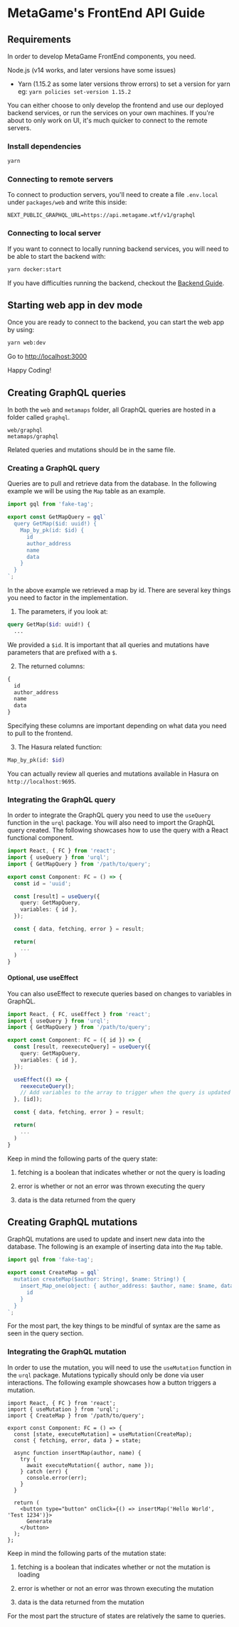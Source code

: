 # MetaGame's FrontEnd API Guide

## Requirements

In order to develop MetaGame FrontEnd components, you need.

Node.js (v14 works, and later versions have some issues)

- Yarn (1.15.2 as some later versions throw errors)
  to set a version for yarn eg: `yarn policies set-version 1.15.2`

You can either choose to only develop the frontend and use our deployed backend services, or run the services on your own machines. If you're about to only work on UI, it's much quicker to connect to the remote servers.

### Install dependencies

```bash
yarn
```

### Connecting to remote servers

To connect to production servers, you'll need to create a file `.env.local` under `packages/web` and write this inside:

```
NEXT_PUBLIC_GRAPHQL_URL=https://api.metagame.wtf/v1/graphql
```

### Connecting to local server

If you want to connect to locally running backend services, you will need to be able to start the backend with:

```bash
yarn docker:start
```

If you have difficulties running the backend, checkout the [Backend Guide](BACKEND.md).

## Starting web app in dev mode

Once you are ready to connect to the backend, you can start the web app by using:

```bash
yarn web:dev
```

Go to [http://localhost:3000](http://localhost:3000)

Happy Coding!

## Creating GraphQL queries

In both the `web` and `metamaps` folder, all GraphQL queries are hosted in a folder called `graphql`.

```
web/graphql
metamaps/graphql
```

Related queries and mutations should be in the same file.

### Creating a GraphQL query

Queries are to pull and retrieve data from the database. In the following example we will be using the `Map` table as an example.

```typescript
import gql from 'fake-tag';

export const GetMapQuery = gql`
  query GetMap($id: uuid!) {
    Map_by_pk(id: $id) {
      id
      author_address
      name
      data
    }
  }
`;
```

In the above example we retrieved a map by id. There are several key things you need to factor in the implementation.

1. The parameters, if you look at:

```graphql
query GetMap($id: uuid!) {
  ...
```

We provided a `$id`. It is important that all queries and mutations have parameters that are prefixed with a `$`.

2. The returned columns:

```graphql
{
  id
  author_address
  name
  data
}
```

Specifying these columns are important depending on what data you need to pull to the frontend.

3. The Hasura related function:

```graphql
Map_by_pk(id: $id)
```

You can actually review all queries and mutations available in Hasura on `http://localhost:9695`.

### Integrating the GraphQL query

In order to integrate the GraphQL query you need to use the `useQuery` function in the `urql` package. You will also need to import the GraphQL query created. The following showcases how to use the query with a React functional component.

```typescript
import React, { FC } from 'react';
import { useQuery } from 'urql';
import { GetMapQuery } from '/path/to/query';

export const Component: FC = () => {
  const id = 'uuid';

  const [result] = useQuery({
    query: GetMapQuery,
    variables: { id },
  });

  const { data, fetching, error } = result;

  return(
    ...
  )
}
```

#### Optional, use useEffect

You can also useEffect to rexecute queries based on changes to variables in GraphQL.

```typescript
import React, { FC, useEffect } from 'react';
import { useQuery } from 'urql';
import { GetMapQuery } from '/path/to/query';

export const Component: FC = ({ id }) => {
  const [result, reexecuteQuery] = useQuery({
    query: GetMapQuery,
    variables: { id },
  });

  useEffect(() => {
    reexecuteQuery();
    // Add variables to the array to trigger when the query is updated
  }, [id]);

  const { data, fetching, error } = result;

  return(
    ...
  )
}
```

Keep in mind the following parts of the query state:

1. fetching is a boolean that indicates whether or not the query is loading

2. error is whether or not an error was thrown executing the query

3. data is the data returned from the query

## Creating GraphQL mutations

GraphQL mutations are used to update and insert new data into the database. The following is an example of inserting data into the `Map` table.

```typescript
import gql from 'fake-tag';

export const CreateMap = gql`
  mutation createMap($author: String!, $name: String!) {
    insert_Map_one(object: { author_address: $author, name: $name, data: "" }) {
      id
    }
  }
`;
```

For the most part, the key things to be mindful of syntax are the same as seen in the query section.

### Integrating the GraphQL mutation

In order to use the mutation, you will need to use the `useMutation` function in the `urql` package. Mutations typically should only be done via user interactions. The following example showcases how a button triggers a mutation.

```tsx
import React, { FC } from 'react';
import { useMutation } from 'urql';
import { CreateMap } from '/path/to/query';

export const Component: FC = () => {
  const [state, executeMutation] = useMutation(CreateMap);
  const { fetching, error, data } = state;

  async function insertMap(author, name) {
    try {
      await executeMutation({ author, name });
    } catch (err) {
      console.error(err);
    }
  }

  return (
    <button type="button" onClick={() => insertMap('Hello World', 'Test 1234')}>
      Generate
    </button>
  );
};
```

Keep in mind the following parts of the mutation state:

1. fetching is a boolean that indicates whether or not the mutation is loading

2. error is whether or not an error was thrown executing the mutation

3. data is the data returned from the mutation

For the most part the structure of states are relatively the same to queries.
